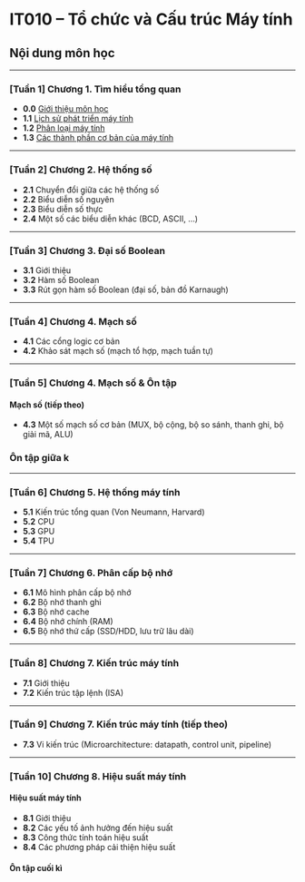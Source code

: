 # IT010 – Tổ chức và Cấu trúc Máy tính

## Nội dung môn học
***
### [Tuần 1] Chương 1. Tìm hiểu tổng quan
- **0.0** [Giới thiệu môn học](./L1_s1_intro_slides.md)
- **1.1** [Lịch sử phát triển máy tính](./L1_s2_history_of_computer.md)
- **1.2** [Phân loại máy tính](./L1_s3_classification_of_computer.md)
- **1.3** [Các thành phần cơ bản của máy tính](./L1_s4_computer_components) 
***
### [Tuần 2] Chương 2. Hệ thống số
- **2.1** Chuyển đổi giữa các hệ thống số
- **2.2** Biểu diễn số nguyên
- **2.3** Biểu diễn số thực
- **2.4** Một số các biểu diễn khác (BCD, ASCII, …)
***
### [Tuần 3] Chương 3. Đại số Boolean
- **3.1** Giới thiệu
- **3.2** Hàm số Boolean
- **3.3** Rút gọn hàm số Boolean (đại số, bản đồ Karnaugh)
***
### [Tuần 4] Chương 4. Mạch số 
- **4.1** Các cổng logic cơ bản
- **4.2** Khảo sát mạch số (mạch tổ hợp, mạch tuần tự)
***
### [Tuần 5] Chương 4. Mạch số & Ôn tập
#### Mạch số (tiếp theo)
- **4.3** Một số mạch số cơ bản (MUX, bộ cộng, bộ so sánh, thanh ghi, bộ giải mã, ALU)
### Ôn tập giữa k
***
### [Tuần 6] Chương 5. Hệ thống máy tính
- **5.1** Kiến trúc tổng quan (Von Neumann, Harvard)
- **5.2** CPU
- **5.3** GPU
- **5.4** TPU
***
### [Tuần 7] Chương 6. Phân cấp bộ nhớ
- **6.1** Mô hình phân cấp bộ nhớ
- **6.2** Bộ nhớ thanh ghi
- **6.3** Bộ nhớ cache
- **6.4** Bộ nhớ chính (RAM)
- **6.5** Bộ nhớ thứ cấp (SSD/HDD, lưu trữ lâu dài)
***
### [Tuần 8] Chương 7. Kiến trúc máy tính
- **7.1** Giới thiệu
- **7.2** Kiến trúc tập lệnh (ISA)
***
### [Tuần 9] Chương 7. Kiến trúc máy tính (tiếp theo)
- **7.3** Vi kiến trúc (Microarchitecture: datapath, control unit, pipeline)
***
### [Tuần 10] Chương 8. Hiệu suất máy tính
#### Hiệu suất máy tính
- **8.1** Giới thiệu
- **8.2** Các yếu tố ảnh hưởng đến hiệu suất
- **8.3** Công thức tính toán hiệu suất
- **8.4** Các phương pháp cải thiện hiệu suất
#### Ôn tập cuối kì 
